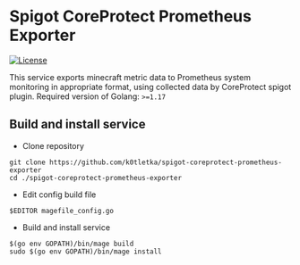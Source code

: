 # Spigot CoreProtect Prometheus Exporter
[![License](https://img.shields.io/github/license/k0tletka/spigot-coreprotect-prometheus-exporter?&logo=github)](LICENSE)

This service exports minecraft metric data to Prometheus system monitoring in appropriate format, using collected data by CoreProtect spigot plugin.
Required version of Golang: `>=1.17`

## Build and install service

* Clone repository
```
git clone https://github.com/k0tletka/spigot-coreprotect-prometheus-exporter
cd ./spigot-coreprotect-prometheus-exporter
```
* Edit config build file
```
$EDITOR magefile_config.go
```
* Build and install service
```
$(go env GOPATH)/bin/mage build
sudo $(go env GOPATH)/bin/mage install
```
